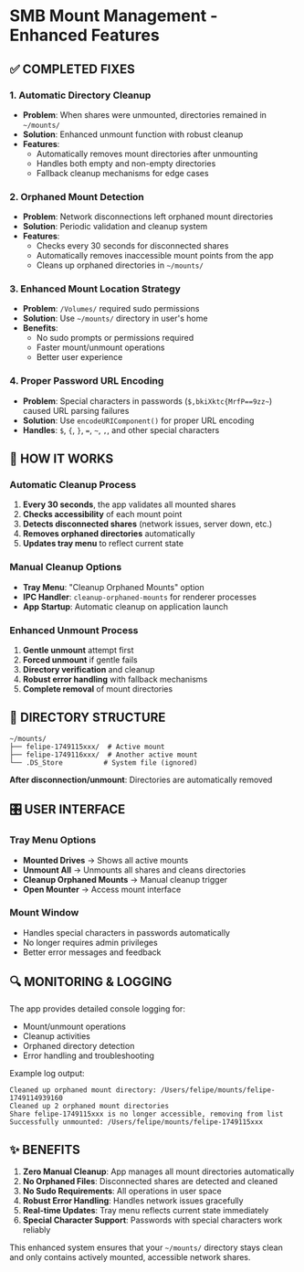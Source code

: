 # SMB Mount Management - Enhanced Features

## ✅ COMPLETED FIXES

### 1. **Automatic Directory Cleanup**
- **Problem**: When shares were unmounted, directories remained in `~/mounts/`
- **Solution**: Enhanced unmount function with robust cleanup
- **Features**:
  - Automatically removes mount directories after unmounting
  - Handles both empty and non-empty directories
  - Fallback cleanup mechanisms for edge cases

### 2. **Orphaned Mount Detection**
- **Problem**: Network disconnections left orphaned mount directories
- **Solution**: Periodic validation and cleanup system
- **Features**:
  - Checks every 30 seconds for disconnected shares
  - Automatically removes inaccessible mount points from the app
  - Cleans up orphaned directories in `~/mounts/`

### 3. **Enhanced Mount Location Strategy**
- **Problem**: `/Volumes/` required sudo permissions
- **Solution**: Use `~/mounts/` directory in user's home
- **Benefits**:
  - No sudo prompts or permissions required
  - Faster mount/unmount operations
  - Better user experience

### 4. **Proper Password URL Encoding**
- **Problem**: Special characters in passwords (`$,bkiXktc{MrfP==9zz~`) caused URL parsing failures
- **Solution**: Use `encodeURIComponent()` for proper URL encoding
- **Handles**: `$`, `{`, `}`, `=`, `~`, `,`, and other special characters

## 🔄 HOW IT WORKS

### Automatic Cleanup Process
1. **Every 30 seconds**, the app validates all mounted shares
2. **Checks accessibility** of each mount point
3. **Detects disconnected shares** (network issues, server down, etc.)
4. **Removes orphaned directories** automatically
5. **Updates tray menu** to reflect current state

### Manual Cleanup Options
- **Tray Menu**: "Cleanup Orphaned Mounts" option
- **IPC Handler**: `cleanup-orphaned-mounts` for renderer processes
- **App Startup**: Automatic cleanup on application launch

### Enhanced Unmount Process
1. **Gentle unmount** attempt first
2. **Forced unmount** if gentle fails
3. **Directory verification** and cleanup
4. **Robust error handling** with fallback mechanisms
5. **Complete removal** of mount directories

## 📁 DIRECTORY STRUCTURE

```
~/mounts/
├── felipe-1749115xxx/  # Active mount
├── felipe-1749116xxx/  # Another active mount
└── .DS_Store          # System file (ignored)
```

**After disconnection/unmount**: Directories are automatically removed

## 🎛️ USER INTERFACE

### Tray Menu Options
- **Mounted Drives** → Shows all active mounts
- **Unmount All** → Unmounts all shares and cleans directories
- **Cleanup Orphaned Mounts** → Manual cleanup trigger
- **Open Mounter** → Access mount interface

### Mount Window
- Handles special characters in passwords automatically
- No longer requires admin privileges
- Better error messages and feedback

## 🔍 MONITORING & LOGGING

The app provides detailed console logging for:
- Mount/unmount operations
- Cleanup activities
- Orphaned directory detection
- Error handling and troubleshooting

Example log output:
```
Cleaned up orphaned mount directory: /Users/felipe/mounts/felipe-1749114939160
Cleaned up 2 orphaned mount directories
Share felipe-1749115xxx is no longer accessible, removing from list
Successfully unmounted: /Users/felipe/mounts/felipe-1749115xxx
```

## ✨ BENEFITS

1. **Zero Manual Cleanup**: App manages all mount directories automatically
2. **No Orphaned Files**: Disconnected shares are detected and cleaned
3. **No Sudo Requirements**: All operations in user space
4. **Robust Error Handling**: Handles network issues gracefully
5. **Real-time Updates**: Tray menu reflects current state immediately
6. **Special Character Support**: Passwords with special characters work reliably

This enhanced system ensures that your `~/mounts/` directory stays clean and only contains actively mounted, accessible network shares.

